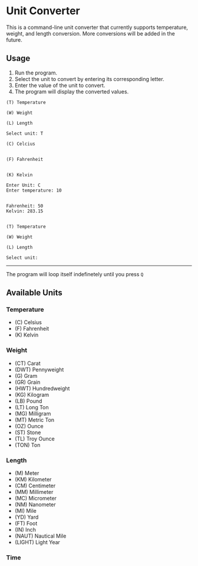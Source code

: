 # Unit Converter

This is a command-line unit converter that currently supports temperature, weight, and length conversion. More conversions will be added in the future.

## Usage

1. Run the program.
2. Select the unit to convert by entering its corresponding letter.
3. Enter the value of the unit to convert.
4. The program will display the converted values.

```
(T) Temperature

(W) Weight

(L) Length

Select unit: T

(C) Celcius


(F) Fahrenheit


(K) Kelvin

Enter Unit: C
Enter temperature: 10


Fahrenheit: 50
Kelvin: 283.15


(T) Temperature

(W) Weight

(L) Length

Select unit:
```

***

The program will loop itself indefinetely until you press `Q`

## Available Units

### Temperature

- (C) Celsius
- (F) Fahrenheit
- (K) Kelvin

### Weight

- (CT) Carat
- (DWT) Pennyweight
- (G) Gram
- (GR) Grain
- (HWT) Hundredweight
- (KG) Kilogram
- (LB) Pound
- (LT) Long Ton
- (MG) Milligram
- (MT) Metric Ton
- (OZ) Ounce
- (ST) Stone
- (TL) Troy Ounce
- (TON) Ton

### Length

- (M) Meter
- (KM) Kilometer
- (CM) Centimeter
- (MM) Millimeter
- (MC) Micrometer
- (NM) Nanometer
- (MI) Mile
- (YD) Yard
- (FT) Foot
- (IN) Inch
- (NAUT) Nautical Mile
- (LIGHT) Light Year

### Time